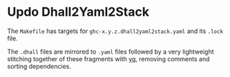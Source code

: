 # Updo Dhall2Yaml2Stack

The `Makefile` has targets for `ghc-x.y.z.dhall2yaml2stack.yaml` and its `.lock`
file.

The `.dhall` files are mirrored to `.yaml` files followed by a very lightweight
stitching together of these fragments with
[yq](https://mikefarah.gitbook.io/yq/), removing comments and sorting
dependencies.